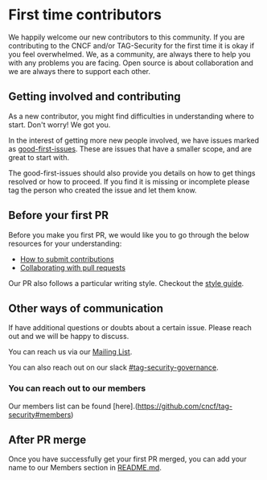 # First time contributors

We happily welcome our new contributors to this
community. If you are contributing to the CNCF
and/or TAG-Security for the first time it is
okay if you feel overwhelmed. We, as a
community, are always there to help you
with any problems you are facing.
Open source is about collaboration and
we are always there to support
each other.

## Getting involved and contributing

As a new contributor, you might find
difficulties in understanding where to start.
Don't worry! We got you.

In the interest of getting more new people
involved, we have issues marked as
[good-first-issues](https://github.com/cncf/tag-security/issues?q=is%3Aopen+is%3Aissue+label%3A%22good+first+issue%22).
These are issues that have a smaller scope,
and are great to start with.

The good-first-issues should also provide
you details on how to get things resolved or
how to proceed. If you find it is missing or
incomplete please tag the person who created
the issue and let them know.

## Before your first PR

Before you make you first PR, we would like
you to go through the below resources
for your understanding:

- [How to submit contributions](https://opensource.guide/how-to-contribute/#how-to-submit-a-contribution)
- [Collaborating with pull requests](https://docs.github.com/en/github/collaborating-with-pull-requests)

Our PR also follows a particular writing
style. Checkout the [style guide](https://github.com/cncf/tag-security/blob/main/CONTRIBUTING/writing-style.md).

## Other ways of communication

If have additional questions or
doubts about a certain issue.
Please reach out and we will
be happy to discuss.

You can reach us via our [Mailing List](mailto:cncf-tag-security-leads@lists.cncf.io).

You can also reach out on our slack [#tag-security-governance](https://cloud-native.slack.com/archives/C0230RW8V2T).

### You can reach out to our members

Our members list can be found
[here].(https://github.com/cncf/tag-security#members)

## After PR merge

Once you have successfully get your
first PR merged, you can add your name
to our Members section in [README.md](README.md).
